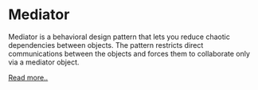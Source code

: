 # Mediator

Mediator is a behavioral design pattern that lets you reduce chaotic dependencies between objects. The pattern restricts direct communications between the objects and forces them to collaborate only via a mediator object.

[Read more..](https://refactoring.guru/design-patterns/mediator)
